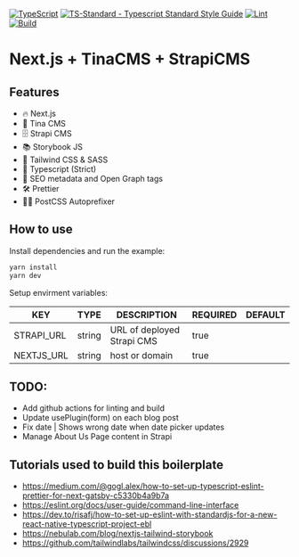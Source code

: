 [![TypeScript](https://img.shields.io/badge/%3C%2F%3E-TypeScript-%230074c1.svg)](http://www.typescriptlang.org/)
[![TS-Standard - Typescript Standard Style Guide](https://badgen.net/badge/code%20style/ts-standard/blue?icon=typescript)](https://github.com/standard/ts-standard)
[![Lint](https://github.com/kikeonline/tina-next-js/actions/workflows/lint.yml/badge.svg?branch=main)](https://github.com/kikeonline/tina-next-js/actions/workflows/lint.yml)
[![Build](https://github.com/kikeonline/tina-next-js/actions/workflows/build.yml/badge.svg?branch=main)](https://github.com/kikeonline/tina-next-js/actions/workflows/build.yml)

# Next.js + TinaCMS + StrapiCMS

## Features
- 🔥 Next.js
- 🦙 Tina CMS
- 🗄 Strapi CMS
- 📚 Storybook JS
- 🎨 Tailwind CSS & SASS
- 🎉 Typescript (Strict)
- 🤖 SEO metadata and Open Graph tags
- 🛠 Prettier
- 💅🏼 PostCSS Autoprefixer

## How to use

Install dependencies and run the example:

```bash
yarn install
yarn dev
```
Setup envirment variables:

| KEY | TYPE | DESCRIPTION | REQUIRED | DEFAULT
| ------ | ------ | ------ | ------------- | ----
| STRAPI_URL  | string | URL of deployed Strapi CMS | true | 
| NEXTJS_URL  | string | host or domain | true |


## TODO: 

- Add github actions for linting and build
- Update usePlugin(form) on each blog post
- Fix date | Shows wrong date when date picker updates
- Manage About Us Page content in Strapi


## Tutorials used to build this boilerplate
- https://medium.com/@gogl.alex/how-to-set-up-typescript-eslint-prettier-for-next-gatsby-c5330b4a9b7a
- https://eslint.org/docs/user-guide/command-line-interface
- https://dev.to/risafj/how-to-set-up-eslint-with-standardjs-for-a-new-react-native-typescript-project-ebl
- https://nebulab.com/blog/nextjs-tailwind-storybook
- https://github.com/tailwindlabs/tailwindcss/discussions/2929